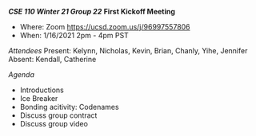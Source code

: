 ***CSE 110 Winter 21 Group 22***
**First Kickoff Meeting**
  - Where: Zoom https://ucsd.zoom.us/j/96997557806
  - When: 1/16/2021 2pm - 4pm PST
  
*Attendees*
Present: Kelynn, Nicholas, Kevin, Brian, Chanly, Yihe, Jennifer
Absent: Kendall, Catherine

*Agenda*
  - Introductions
  - Ice Breaker
  - Bonding acitivity: Codenames
  - Discuss group contract
  - Discuss group video
  
  
